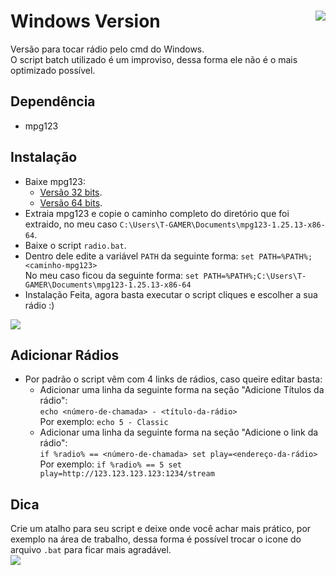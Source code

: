# Windows Version <img src="https://i.imgur.com/vP8OTUc.png" align="right">
  Versão para tocar rádio pelo cmd do Windows. </br>
  O script batch utilizado é um improviso, dessa forma ele não é o mais optimizado possível.

## Dependência
- mpg123

## Instalação
- Baixe mpg123:
  - <a target="_blank" href="https://www.mpg123.de/download/win32/1.25.13/">Versão 32 bits</a>.
  - <a target="_blank" href="https://www.mpg123.de/download/win64/1.25.13/">Versão 64 bits</a>.
- Extraia mpg123 e copie o caminho completo do diretório que foi extraido, no meu caso `C:\Users\T-GAMER\Documents\mpg123-1.25.13-x86-64`.
- Baixe o script `radio.bat`.
- Dentro dele edite a variável `PATH` da seguinte forma: `set PATH=%PATH%;<caminho-mpg123>` </br>
  No meu caso ficou da seguinte forma: `set PATH=%PATH%;C:\Users\T-GAMER\Documents\mpg123-1.25.13-x86-64`
- Instalação Feita, agora basta executar o script cliques e escolher a sua rádio :) </br>
<img src="https://i.imgur.com/EdJUJ3R.png">

## Adicionar Rádios
- Por padrão o script vêm com 4 links de rádios, caso queire editar basta:
  - Adicionar uma linha da seguinte forma na seção "Adicione Títulos da rádio": </br>
  `echo <número-de-chamada> - <título-da-rádio>`</br>
  Por exemplo: `echo 5 - Classic` </br>
  - Adicionar uma linha da seguinte forma na seção "Adicione o link da rádio": </br>
  `if %radio% == <número-de-chamada> set play=<endereço-da-rádio>` </br>
  Por exemplo: `if %radio% == 5 set play=http://123.123.123.123:1234/stream`
  
## Dica
Crie um atalho para seu script e deixe onde você achar mais prático, por exemplo na área de trabalho, dessa forma é possível trocar o icone
do arquivo `.bat` para ficar mais agradável. </br>
<img src="https://i.imgur.com/lPsKM29.png">
